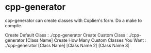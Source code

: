 # cpp-generator

cpp-generator can create classes with Coplien's form.
Do a make to compile.

Create Default Class : ./cpp-generator
Create Custom Class : ./cpp-generator [Class Name]
Create How Many Custom Classes You Want : ./cpp-generator [Class Name] [Class Name 2] [Class Name 3]
